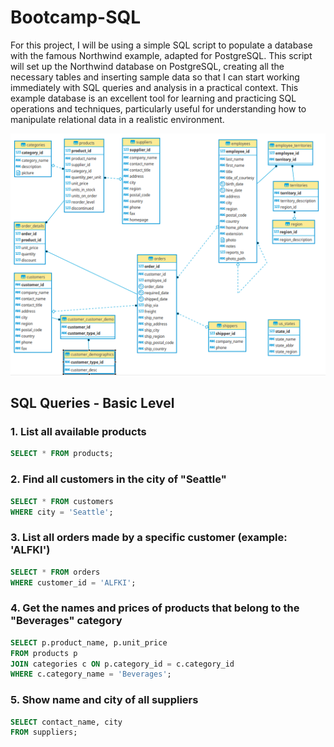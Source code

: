 # Bootcamp-SQL
For this project, I will be using a simple SQL script to populate a database with the famous Northwind example, adapted for PostgreSQL. This script will set up the Northwind database on PostgreSQL, creating all the necessary tables and inserting sample data so that I can start working immediately with SQL queries and analysis in a practical context. This example database is an excellent tool for learning and practicing SQL operations and techniques, particularly useful for understanding how to manipulate relational data in a realistic environment.

![Meu Projeto](images/schema-sql.png)

## SQL Queries - Basic Level
### 1. List all available products

```sql
SELECT * FROM products;
```
### 2. Find all customers in the city of "Seattle"
```sql
SELECT * FROM customers
WHERE city = 'Seattle';
```
### 3. List all orders made by a specific customer (example: 'ALFKI')
```sql
SELECT * FROM orders
WHERE customer_id = 'ALFKI';
```
### 4. Get the names and prices of products that belong to the "Beverages" category
```sql
SELECT p.product_name, p.unit_price
FROM products p
JOIN categories c ON p.category_id = c.category_id
WHERE c.category_name = 'Beverages';
```
### 5. Show name and city of all suppliers
```sql
SELECT contact_name, city
FROM suppliers;
```